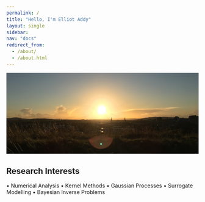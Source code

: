 ```yaml
---
permalink: /
title: "Hello, I'm Elliot Addy"
layout: single
sidebar:
nav: "docs"
redirect_from: 
  - /about/
  - /about.html
---
```


![Edinburgh from Arthur's Seat 27/09/21](../images/Edinburgh.JPG "Edinburgh from Arthur's Seat, 27/09/21")

## Research Interests

• Numerical Analysis 
• Kernel Methods 
• Gaussian Processes 
• Surrogate Modelling 
• Bayesian Inverse Problems 
